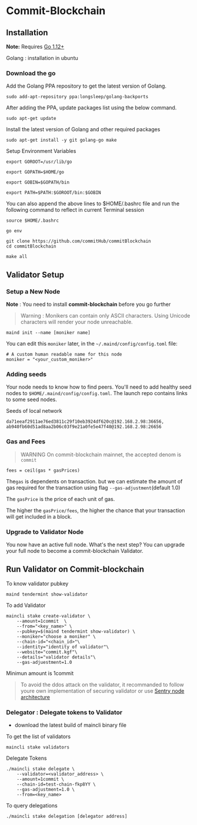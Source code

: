 Commit-Blockchain
===

## Installation


**Note:** Requires [Go 1.12+](https://golang.org/dl/)

Golang : installation in  ubuntu

### Download the go 

Add the Golang PPA repository to get the latest version of Golang.

`sudo add-apt-repository ppa:longsleep/golang-backports`

After adding the PPA, update packages list using the below command.   

`sudo apt-get update`

Install the latest version of Golang and other required packages

`sudo apt-get install -y git golang-go make`

Setup Environment Variables

`export GOROOT=/usr/lib/go`

`export GOPATH=$HOME/go`

`export GOBIN=$GOPATH/bin`

`export PATH=$PATH:$GOROOT/bin:$GOBIN`

You can also append the above lines to $HOME/.bashrc file and run the following command to reflect in current Terminal session

`source $HOME/.bashrc`

`go env`

```
git clone https://github.com/commitHub/commitBlockchain
cd commitBlockchain
```
```
make all
```

## Validator Setup 
### Setup a New Node

**Note** : You need to install **commit-blockchain** before you go further


> Warning : Monikers can contain only ASCII characters. Using Unicode characters will render your node unreachable.

```
maind init --name [moniker name] 
```
You can edit this ```moniker``` later, in the ```~/.maind/config/config.toml``` file:
```
# A custom human readable name for this node
moniker = "<your_custom_moniker>"
```



### Adding seeds
Your node needs to know how to find peers. You'll need to add healthy seed nodes to ```$HOME/.maind/config/config.toml```. The launch repo contains links to some seed nodes. 

Seeds of local network 
```
da71eeaf2911ae76ed3811c29f10eb3924df620c@192.168.2.98:36656,
ab940fb60d51ad8aa2b06c03f9e21a0fe5e47f40@192.168.2.98:26656
```

### Gas and Fees

> WARNING
On commit-blockchain mainnet, the accepted denom is `commit`

```
fees = ceil(gas * gasPrices)
```
The```gas``` is dependents on transaction. but we can estimate the amount of gas required for the transaction using flag ```--gas-adjustment```(default 1.0)

The ```gasPrice``` is the price of each unit of gas. 

The higher the ```gasPrice/fees```, the higher the chance that your transaction will get included in a block.



### Upgrade to Validator Node
You now have an active full node. What's the next step? You can upgrade your full node to become a commit-blockchain Validator.

## Run Validator on Commit-blockchain


To know validator pubkey 
```
maind tendermint show-validator 
```

To add Validator

```
maincli stake create-validator \
    --amount=1commit  \
    --from="<key_name>" \ 
    --pubkey=$(maind tendermint show-validator) \
    --moniker="choose a moniker" \
    --chain-id="<chain_id>"\
    --identity="identity of validator"\ 
    --website="commit.kgf"\ 
    --details="validator details"\
    --gas-adjuestment=1.0

```
Minimun amount is 1commit


>To avoid the ddos attack on the validator, it recommanded to follow youre own implementation of securing validator or use [Sentry node architecture](https://forum.cosmos.network/t/sentry-node-architecture-overview/454)



### Delegator : Delegate tokens to Validator

- download the latest build of maincli binary file

To get the list of validators
```
maincli stake validators

```
Delegate Tokens

```
./maincli stake delegate \
    --validator=<validator_address> \
    --amount=1commit \
    --chain-id=test-chain-fkp8YY \
    --gas-adjustment=1.0 \
    --from=<key_name> 

```

To query delegations 
```
./maincli stake delegation [delegator address]
```


